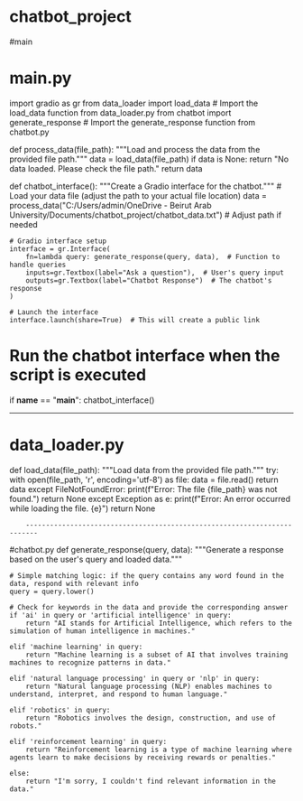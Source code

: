 # chatbot_project
#main
# main.py
import gradio as gr
from data_loader import load_data  # Import the load_data function from data_loader.py
from chatbot import generate_response  # Import the generate_response function from chatbot.py

def process_data(file_path):
    """Load and process the data from the provided file path."""
    data = load_data(file_path)
    if data is None:
        return "No data loaded. Please check the file path."
    return data

def chatbot_interface():
    """Create a Gradio interface for the chatbot."""
    # Load your data file (adjust the path to your actual file location)
    data = process_data("C:/Users/admin/OneDrive - Beirut Arab University/Documents/chatbot_project/chatbot_data.txt")  # Adjust path if needed

    # Gradio interface setup
    interface = gr.Interface(
        fn=lambda query: generate_response(query, data),  # Function to handle queries
        inputs=gr.Textbox(label="Ask a question"),  # User's query input
        outputs=gr.Textbox(label="Chatbot Response")  # The chatbot's response
    )

    # Launch the interface
    interface.launch(share=True)  # This will create a public link

# Run the chatbot interface when the script is executed
if __name__ == "__main__":
    chatbot_interface()


------------------------------------------------------
# data_loader.py

def load_data(file_path):
    """Load data from the provided file path."""
    try:
        with open(file_path, 'r', encoding='utf-8') as file:
            data = file.read()
        return data
    except FileNotFoundError:
        print(f"Error: The file {file_path} was not found.")
        return None
    except Exception as e:
        print(f"Error: An error occurred while loading the file. {e}")
        return None

        -------------------------------------------------------------------------
  #chatbot.py
  def generate_response(query, data):
    """Generate a response based on the user's query and loaded data."""
    
    # Simple matching logic: if the query contains any word found in the data, respond with relevant info
    query = query.lower()

    # Check for keywords in the data and provide the corresponding answer
    if 'ai' in query or 'artificial intelligence' in query:
        return "AI stands for Artificial Intelligence, which refers to the simulation of human intelligence in machines."

    elif 'machine learning' in query:
        return "Machine learning is a subset of AI that involves training machines to recognize patterns in data."

    elif 'natural language processing' in query or 'nlp' in query:
        return "Natural language processing (NLP) enables machines to understand, interpret, and respond to human language."

    elif 'robotics' in query:
        return "Robotics involves the design, construction, and use of robots."

    elif 'reinforcement learning' in query:
        return "Reinforcement learning is a type of machine learning where agents learn to make decisions by receiving rewards or penalties."

    else:
        return "I'm sorry, I couldn't find relevant information in the data."
